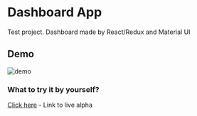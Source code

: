 # Dashboard App

Test project. Dashboard made by React/Redux and Material UI

## Demo

![demo](https://imgur.com/UUUQ9ro)

### What to try it by yourself?

[Click here](https://nikulio-dashboard.herokuapp.com) - Link to live alpha

